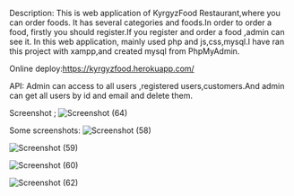 Description:
This is web application of KyrgyzFood Restaurant,where you can order foods.
It has several categories and foods.In order to order a food, firstly you should register.If you register and order a food ,admin can see it.
In this web application, mainly used php and js,css,mysql.I have ran this project with xampp,and created mysql from PhpMyAdmin.

Online deploy:https://kyrgyzfood.herokuapp.com/

API:
Admin can access to all users ,registered users,customers.And admin can get all users by id and email and delete them.


Screenshot ;
![Screenshot (64)](https://user-images.githubusercontent.com/65682383/111903431-7b05a280-8a6c-11eb-9940-90e1e28bd3ea.png)

Some screenshots:
![Screenshot (58)](https://user-images.githubusercontent.com/65682383/111903497-c5871f00-8a6c-11eb-960d-2e0280b6c81c.png)

![Screenshot (59)](https://user-images.githubusercontent.com/65682383/111903498-c7e97900-8a6c-11eb-9243-ac8d53dfdcc2.png)

![Screenshot (60)](https://user-images.githubusercontent.com/65682383/111903503-cd46c380-8a6c-11eb-91b2-f1aa73d150fc.png)

![Screenshot (62)](https://user-images.githubusercontent.com/65682383/111903505-cd46c380-8a6c-11eb-9add-a8cf44adac8a.png)



